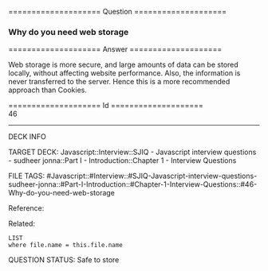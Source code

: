 ==================== Question ====================  

### Why do you need web storage  

==================== Answer ====================  

Web storage is more secure, and large amounts of data can be stored locally, without affecting website performance. Also, the information is never transferred to the server. Hence this is a more recommended approach than Cookies.

==================== Id ====================  
46

---

DECK INFO

TARGET DECK: Javascript::Interview::SJIQ - Javascript interview questions - sudheer jonna::Part I - Introduction::Chapter 1 - Interview Questions

FILE TAGS: #Javascript::#Interview::#SJIQ-Javascript-interview-questions-sudheer-jonna::#Part-I-Introduction::#Chapter-1-Interview-Questions::#46-Why-do-you-need-web-storage

Reference:

Related:

```dataview
LIST
where file.name = this.file.name
```

QUESTION STATUS: Safe to store
